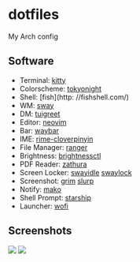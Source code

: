 # dotfiles
My Arch config

## Software

* Terminal: [kitty](https://sw.kovidgoyal.net/kitty/)
* Colorscheme: [tokyonight](https://github.com/folke/tokyonight.nvim)
* Shell: [fish](http: //fishshell.com/)
* WM: [sway](https://github.com/swaywm/sway)
* DM:  [tuigreet](https://github.com/apognu/tuigreet)
* Editor: [neovim](http://neovim.org/)
* Bar: [waybar](https://github.com/Alexays/Waybar)
* IME: [rime-cloverpinyin](https://github.com/fkxxyz/rime-cloverpinyin)
* File Manager: [ranger](https://ranger.github.io/)
* Brightness: [brightnessctl](https://github.com/Hummer12007/brightnessctl)
* PDF Reader: [zathura](https://git.pwmt.org/pwmt/zathura)
* Screen Locker: [swayidle](https://github.com/swaywm/swayidle) [swaylock](https://github.com/swaywm/swaylock)
* Screenshot: [grim](https://github.com/emersion/grim) [slurp](https://github.com/emersion/slurp)
* Notify: [mako](https://github.com/emersion/mako)
* Shell Prompt: [starship](https://github.com/starship/starship)
* Launcher:  [wofi](https://hg.sr.ht/~scoopta/wofi) 

## Screenshots

![](./img/all.png)
![](./img/zathura.png)

